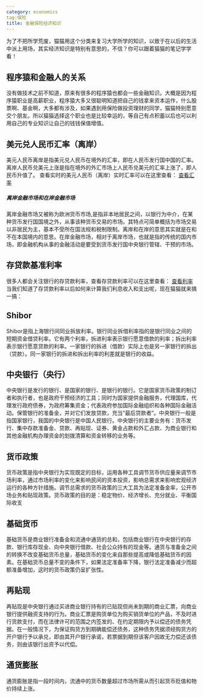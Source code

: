 ```yaml
---
category: economics
tag:保险
title: 金融保险经济知识
---
```

为了不把所学荒废，猫猫用这个分类来复习大学所学的知识，以致于在以后的生活中派上用场，其实经济知识是特别有意思的，不信？你可以跟着猫猫的笔记学学看！
## 程序猿和金融人的关系
没有做技术之前不知道，原来有很多的程序猿也都会一些金融知识。大概是因为程序猿职业是高薪职业，程序猿大多又很聪明知道把自己的钱拿来资本运作，什么股票啊、基金啊，大多都有涉及，如果遇到用保险做投资理财的同学，猫猫特别愿意交个朋友。所以猫猫选择这个职业也是比较幸运的，等自己有点积蓄以后也可以利用自己的专业知识让自己的钱钱保值增值。

## 美元兑人民币汇率（离岸）
美元人民币离岸是指美元兑人民币在境外的汇率，即在人民币发行国中国的汇率。离岸人民币兑美元上涨是指在境外的外汇市场上人民币兑美元的汇率上涨了，即人民币升值了。
查看实时的美元人民币（离岸）实时汇率可以在这里查看：
<a href="http://finance.sina.com.cn/money/forex/hq/USDCNH.shtml">查看汇率</a>	

##### 离岸金融市场和在岸金融市场
离岸金融市场又被称为欧洲货币市场,是指非本地居民之间，以银行为中介，在某种货币发行国国境之外，从事该种货币交易的市场。其特点可简单概括为市场交易以非居民为主，基本不受所在国法规和税制限制。离岸和在岸的意思其实就是在和不在本国境内的意思。在岸金融市场，相对于离岸市场，也就是指的传统的国内市场，即金融机构从事的金融活动是要受到货币发行国中央银行管辖、干预的市场。

## 存贷款基准利率
很多人都会关注银行的存贷款利率，查看存贷款利率可以在这里查看：
<a href="http://www.chinamoney.com.cn/fe/Channel/14670927">查看利率</a>
当我们知道了存贷款利率以后如何来计算我们利息收入和支出呢，现在猫猫就来搞一搞：

## Shibor
Shibor是指上海银行间同业拆放利率。银行同业拆借利率指的是银行同业之间的短期资金借贷利率。它有两个利率，拆进利率表示银行愿意借款的利率；拆出利率表示银行愿意贷款的利率。一家银行的拆进（借款）实际上也是另一家银行的拆出（贷款）。同一家银行的拆进和拆出利率的利差就是银行的收益。

## 中央银行（央行）
中央银行是发行的银行、是国家的银行、是银行的银行。它是国家货币政策的制订者和执行者，也是政府干预经济的工具；同时为国家提供金融服务，代理国库，代理发行政府债券，为政府筹集资金；代表政府参加国际金融组织和各种国际金融活动。保管银行的准备金，并对它们发放贷款，充当“最后贷款者”。中央银行一般是指国家银行，我国的中央银行是中国人民银行。中央银行的主要业务有：货币发行、集中存款准备金、贷款、再贴现、证券、黄金占款和外汇占款、为商业银行和其他金融机构办理资金的划拨清算和资金转移的业务等。

## 货币政策
货币政策是指中央银行为实现既定的目标，运用各种工具调节货币供应量来调节市场利率，通过市场利率的变化来影响民间的资本投资，影响总需求来影响宏观经济运行的各种方针措施。调节总需求的货币政策的三大工具为法定准备金率，公开市场业务和贴现政策。货币政策的目的是：稳定物价、经济增长、充分就业、平衡国际收支

## 基础货币
基础货币是商业银行准备金和流通中通货的总和，包括商业银行在中央银行的存款、银行库存现金、向中央银行借款、社会公众持有的现金等。通货与准备金之间的转换不改变基础货币总量，基础货币的变化来自那些提高或降低基础货币的因素。在基础货币总量不变的条件下，如果法定准备率下降，银行法定准备减少而超额准备增加，这时的货币政策仍呈扩张性。

## 再贴现
再贴现是中央银行通过买进商业银行持有的已贴现但尚未到期的商业汇票，向商业银行提供融资支持的行为。商业汇票是购货单位为购买销货单位的产品，不及时进行货款支付，而在法律许可的范围之内签发的、在约定期限内予以偿还的债务凭据。在一般情况下，为保证购货方到期确能偿还债务，这种债务凭据须经购货方的开户银行予以承兑，即由其开户银行承诺，若票据到期但该客户因故无力偿还该债务，则由该银行出资予以代偿。

## 通货膨胀
通货膨胀是指一段时间内，流通中的货币数量超过市场所需从而引起货币贬值和物价持续上涨。


